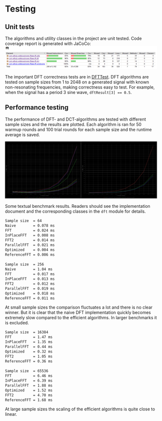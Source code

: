 # Testing

## Unit tests

The algorithms and utility classes in the project are unit tested. Code coverage report is generated with JaCoCo:
![](https://github.com/Veikkosuhonen/fft/blob/main/docs/jacoco_report.png)

The important DFT correctness tests are in [DFTTest](https://github.com/Veikkosuhonen/fft/blob/main/fft/src/test/java/DFTTest.java). 
DFT algorithms are tested on sample sizes from 1 to 2048 on a generated signal with known non-resonating frequencies, making correctness easy to test. 
For example, when the signal has a period 3 sine wave, `dftResult[3] == 0.5`. 

## Performance testing

The performance of DFT- and DCT-algorithms are tested with different sample sizes and the results are plotted. 
Each algorithm is ran for 50 warmup rounds and 100 trial rounds for each sample size and the runtime average is saved.

![](https://github.com/Veikkosuhonen/fft/blob/main/docs/benchmark1.png)

Some textual benchmark results. Readers should see the implementation document and the corresponding classes in the `dft` module for details.

```
Sample size  = 64
Naive        = 0.078 ms
FFT          = 0.024 ms
InPlaceFFT   = 0.008 ms
FFT2         = 0.014 ms
ParallelFFT  = 0.021 ms
Optimized    = 0.004 ms
ReferenceFFT = 0.006 ms

Sample size  = 256
Naive        = 1.04 ms
FFT          = 0.017 ms
InPlaceFFT   = 0.013 ms
FFT2         = 0.012 ms
ParallelFFT  = 0.019 ms
Optimized    = 0.018 ms
ReferenceFFT = 0.011 ms
```
At small sample sizes the comparison fluctuates a lot and there is no clear winner. 
But it is clear that the naive DFT implementation quickly becomes extremely slow compared to the efficient algorithms. In larger benchmarks it is excluded. 
```
Sample size  = 16384
FFT          = 1.47 ms
InPlaceFFT   = 1.35 ms
ParallelFFT  = 0.44 ms
Optimized    = 0.32 ms
FFT2         = 1.05 ms
ReferenceFFT = 0.36 ms

Sample size  = 65536
FFT          = 6.46 ms
InPlaceFFT   = 6.39 ms
ParallelFFT  = 1.88 ms
Optimized    = 1.52 ms
FFT2         = 4.70 ms
ReferenceFFT = 1.68 ms
```
At large sample sizes the scaling of the efficient algorithms is quite close to linear. 
